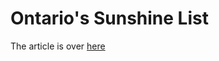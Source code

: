 # Ontario's Sunshine List
The article is over [here](https://github.com/sunshinesquad/sunshine-report/blob/master/Blog%20Post/The%20Sunshine%20LIst.md)